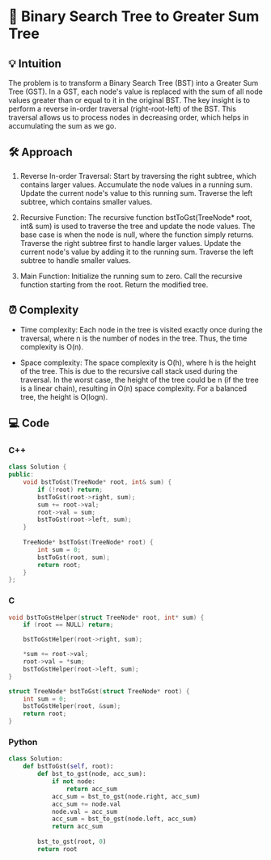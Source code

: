 # 📜 Binary Search Tree to Greater Sum Tree

## 💡 Intuition

The problem is to transform a Binary Search Tree (BST) into a Greater Sum Tree (GST). In a GST, each node's value is replaced with the sum of all node values greater than or equal to it in the original BST. The key insight is to perform a reverse in-order traversal (right-root-left) of the BST. This traversal allows us to process nodes in decreasing order, which helps in accumulating the sum as we go.

## 🛠️ Approach

1.  Reverse In-order Traversal:
Start by traversing the right subtree, which contains larger values.
Accumulate the node values in a running sum.
Update the current node's value to this running sum.
Traverse the left subtree, which contains smaller values.

2.  Recursive Function:
The recursive function bstToGst(TreeNode* root, int& sum) is used to traverse the tree and update the node values.
The base case is when the node is null, where the function simply returns.
Traverse the right subtree first to handle larger values.
Update the current node's value by adding it to the running sum.
Traverse the left subtree to handle smaller values.

3.  Main Function:
Initialize the running sum to zero.
Call the recursive function starting from the root.
Return the modified tree.

## ⏰ Complexity
- Time complexity:
Each node in the tree is visited exactly once during the traversal, where n is the number of nodes in the tree. Thus, the time complexity is O(n).

- Space complexity:
The space complexity is O(h), where h is the height of the tree. This is due to the recursive call stack used during the traversal. In the worst case, the height of the tree could be 
n (if the tree is a linear chain), resulting in O(n) space complexity. For a balanced tree, the height is 
O(logn).

## 💻 Code
### C++
```cpp
class Solution {
public:
    void bstToGst(TreeNode* root, int& sum) {
        if (!root) return;
        bstToGst(root->right, sum);
        sum += root->val;
        root->val = sum;
        bstToGst(root->left, sum);
    }
    
    TreeNode* bstToGst(TreeNode* root) {
        int sum = 0;
        bstToGst(root, sum);
        return root;
    }
};
```
### C
```c
void bstToGstHelper(struct TreeNode* root, int* sum) {
    if (root == NULL) return;

    bstToGstHelper(root->right, sum);

    *sum += root->val;
    root->val = *sum;
    bstToGstHelper(root->left, sum);
}

struct TreeNode* bstToGst(struct TreeNode* root) {
    int sum = 0;
    bstToGstHelper(root, &sum);
    return root;
}
```
### Python 
```py
class Solution:
    def bstToGst(self, root):
        def bst_to_gst(node, acc_sum):
            if not node:
                return acc_sum
            acc_sum = bst_to_gst(node.right, acc_sum)
            acc_sum += node.val
            node.val = acc_sum
            acc_sum = bst_to_gst(node.left, acc_sum)
            return acc_sum
        
        bst_to_gst(root, 0)
        return root
```